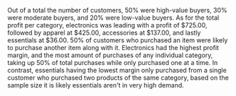 Out of a total the number of customers, 50% were high-value buyers, 30% were moderate buyers, and 20% were low-value buyers. As for the total profit per category, electronics was leading with a profit of $725.00, followed by apparel at $425.00, accessories at $137.00, and lastly essentials at $36.00. 50% of customers who purchased an item were likely to purchase another item along with it. Electronics had the highest profit margin, and the most amount of purchases of any individual category, taking up 50% of total purchases while only purchased one at a time. In contrast, essentials having the lowest margin only purchased from a single customer who purchased two products of the same category, based on the sample size it is likely essentials aren't in very high demand.
